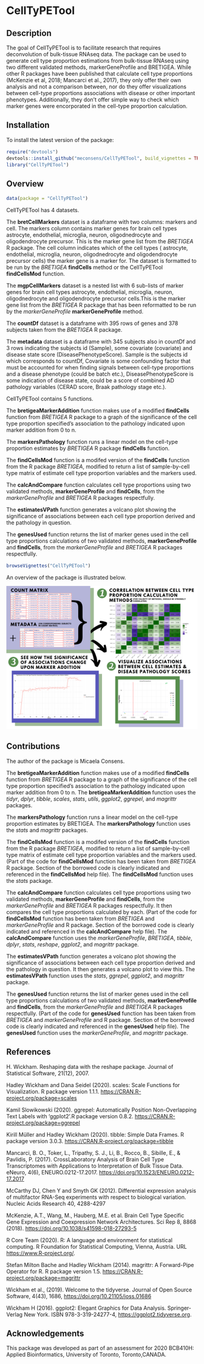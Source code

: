 
<!-- README.md is generated from README.Rmd. Please edit that file -->

# CellTyPETool

<!-- badges: start -->

<!-- badges: end -->

## Description

The goal of CellTyPETool is to facilitate research that requires
deconvolution of bulk-tissue RNAseq data. The package can be used to
generate cell type proportion estimations from bulk-tissue RNAseq using
two different validated methods, markerGeneProfile and BRETIGEA. While
other R packages have been published that calculate cell type
proportions (McKenzie et al, 2018; Mancarci et al., 2017), they only
offer their own analysis and not a comparison between, nor do they offer
visualizations between cell-type proportions associations with disease
or other important phenotypes. Additionally, they don’t offer simple way
to check which marker genes were encorporated in the cell-type
proportion calculation.

## Installation

To install the latest version of the package:

``` r
require("devtools")
devtools::install_github("meconsens/CellTyPETool", build_vignettes = TRUE)
library("CellTyPETool")
```

## Overview

``` r
data(package = "CellTyPETool")
```

CellTyPETool has 4 datasets.

The **bretCellMarkers** dataset is a dataframe with two columns: markers
and cell. The markers column contains marker genes for brain cell types
astrocyte, endothelial, microglia, neuron, oligodnedrocyte and
oligodendrocyte precursor. This is the marker gene list from the
*BRETIGEA* R package. The cell column indicates which of the cell types
( astrocyte, endothelial, microglia, neuron, oligodnedrocyte and
oligodendrocyte precursor cells) the marker gene is a marker for. The
dataset is formatted to be run by the *BRETIGEA* **findCells** method or
the CellTyPETool **findCellsMod** function.

The **mgpCellMarkers** dataset is a nested list with 6 sub-lists of
marker genes for brain cell types astrocyte, endothelial, microglia,
neuron, oligodnedrocyte and oligodendrocyte precursor cells.This is the
marker gene list from the *BRETIGEA* R package that has been reformatted
to be run by the *markerGeneProfile* **markerGeneProfile** method.

The **countDf** dataset is a dataframe with 395 rows of genes and 378
subjects taken from the *BRETIGEA* R package.

The **metadata** dataset is a dataframe with 345 subjects also in
countDf and 3 rows indicating the subjects id (Sample), some covariate
(covariate) and disease state score (DiseasePhenotypeScore). Sample is
the subjects id which corresponds to countDf, Covariate is some
confounding factor that must be accounted for when finding signals
between cell-type proportions and a disease phenotype (could be batch
etc.), DiseasePhenotypeScore is some indication of disease state, could
be a score of combined AD pathology variables (CERAD score, Braak
pathology stage etc.).

CellTyPETool contains 5 functions.

The **bretigeaMarkerAddition** function makes use of a modified
**findCells** function from *BRETIGEA* R package to a graph of the
significance of the cell type proportion specified’s association to the
pathology indicated upon marker addition from 0 to n.

The **markersPathology** function runs a linear model on the cell-type
proportion estimates by *BRETIGEA* R package **findCells** function.

The **findCellsMod** function is a modifed version of the **findCells**
function from the R package *BRETIGEA*, modified to return a list of
sample-by-cell type matrix of estimate cell type proportion variables
and the markers used.

The **calcAndCompare** function calculates cell type proportions using
two validated methods, **markerGeneProfile** and **findCells**, from the
*markerGeneProfile* and *BRETIGEA* R packages respectfully.

The **estimatesVPath** function generates a volcano plot showing the
significance of associations between each cell type proportion derived
and the pathology in question.

The **genesUsed** function returns the list of marker genes used in the
cell type proportions calculations of two validated methods,
**markerGeneProfile** and **findCells**, from the *markerGeneProfile*
and *BRETIGEA* R packages respectfully.

``` r
browseVignettes("CellTyPETool")
```

An overview of the package is illustrated below.

![](./inst/extdata/CellTyPEToolOverview.PNG)

## Contributions

The author of the package is Micaela Consens.

The **bretigeaMarkerAddition** function makes use of a modified
**findCells** function from *BRETIGEA* R package to a graph of the
significance of the cell type proportion specified’s association to the
pathology indicated upon marker addition from 0 to n. The
**bretigeaMarkerAddition** function uses the *tidyr*, *dplyr*, *tibble*,
*scales*, *stats*, *utils*, *ggplot2*, *ggrepel*, and *magrittr*
packages.

The **markersPathology** function runs a linear model on the cell-type
proportion estimates by BRETIGEA. The **markersPathology** function uses
the *stats* and *magrittr* packages.

The **findCellsMod** function is a modifed version of the **findCells**
function from the R package *BRETIGEA*, modified to return a list of
sample-by-cell type matrix of estimate cell type proportion variables
and the markers used. (Part of the code for **findCellsMod** function
has been taken from *BRETIGEA* R package. Section of the borrowed code
is clearly indicated and referenced in the **findCellsMod** help file).
The **findCellsMod** function uses the *stats* package.

The **calcAndCompare** function calculates cell type proportions using
two validated methods, **markerGeneProfile** and **findCells**, from the
*markerGeneProfile* and *BRETIGEA* R packages respectfully. It then
compares the cell type proportions calculated by each. (Part of the code
for **findCellsMod** function has been taken from *BRETIGEA* and
*markerGeneProfile* and R package. Section of the borrowed code is
clearly indicated and referenced in the **calcAndCompare** help file).
The **calcAndCompare** function uses the *markerGeneProfile*,
*BRETIGEA*, *tibble*, *dplyr*, *stats*, *reshape*, *ggplot2*, and
*magrittr* package.

The **estimatesVPath** function generates a volcano plot showing the
significance of associations between each cell type proportion derived
and the pathology in question. It then generates a volcano plot to view
this. The **estimatesVPath** function uses the *stats*, *ggrepel*,
*ggplot2*, and *magrittr* package.

The **genesUsed** function returns the list of marker genes used in the
cell type proportions calculations of two validated methods,
**markerGeneProfile** and **findCells**, from the *markerGeneProfile*
and *BRETIGEA* R packages respectfully. (Part of the code for
**genesUsed** function has been taken from *BRETIGEA* and
*markerGeneProfile* and R package. Section of the borrowed code is
clearly indicated and referenced in the **genesUsed** help file). The
**genesUsed** function uses the *markerGeneProfile*, and *magrittr*
package.

## References

H. Wickham. Reshaping data with the reshape package. Journal of
Statistical Software, 21(12), 2007.

Hadley Wickham and Dana Seidel (2020). scales: Scale Functions for
Visualization. R package version 1.1.1.
<https://CRAN.R-project.org/package=scales>

Kamil Slowikowski (2020). ggrepel: Automatically Position
Non-Overlapping Text Labels with ‘ggplot2’.R package version 0.8.2.
<https://CRAN.R-project.org/package=ggrepel>

Kirill Müller and Hadley Wickham (2020). tibble: Simple Data Frames. R
package version 3.0.3. <https://CRAN.R-project.org/package=tibble>

Mancarci, B. O., Toker, L., Tripathy, S. J., Li, B., Rocco, B., Sibille,
E., & Pavlidis, P. (2017). CrossLaboratory Analysis of Brain Cell Type
Transcriptomes with Applications to Interpretation of Bulk Tissue Data.
eNeuro, 4(6), ENEURO.0212-17.2017.
<https://doi.org/10.1523/ENEURO.0212-17.2017>

McCarthy DJ, Chen Y and Smyth GK (2012). Differential expression
analysis of multifactor RNA-Seq experiments with respect to biological
variation. Nucleic Acids Research 40, 4288-4297

McKenzie, A.T., Wang, M., Hauberg, M.E. et al. Brain Cell Type Specific
Gene Expression and Coexpression Network Architectures. Sci Rep 8, 8868
(2018). <https://doi.org/10.1038/s41598-018-27293-5>

R Core Team (2020). R: A language and environment for statistical
computing. R Foundation for Statistical Computing, Vienna, Austria. URL
<https://www.R-project.org/>.

Stefan Milton Bache and Hadley Wickham (2014). magrittr: A Forward-Pipe
Operator for R. R package version 1.5.
<https://CRAN.R-project.org/package=magrittr>

Wickham et al., (2019). Welcome to the tidyverse. Journal of Open Source
Software, 4(43), 1686, <https://doi.org/10.21105/joss.01686>

Wickham H (2016). ggplot2: Elegant Graphics for Data Analysis.
Springer-Verlag New York. ISBN 978-3-319-24277-4,
<https://ggplot2.tidyverse.org>.

## Acknowledgements

This package was developed as part of an assessment for 2020 BCB410H:
Applied Bioinformatics, University of Toronto, Toronto,CANADA.
